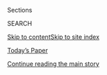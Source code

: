 <div id="app">

<div>

<div class="NYTAppHideMasthead css-1r6wvpq e1suatyy0">

<div class="section css-ui9rw0 e1suatyy2">

<div class="css-eph4ug er09x8g0">

<div class="css-6n7j50">

</div>

<span class="css-1dv1kvn">Sections</span>

<div class="css-10488qs">

<span class="css-1dv1kvn">SEARCH</span>

</div>

[Skip to content](#site-content)[Skip to site
index](#site-index)

</div>

<div class="css-10698na e1huz5gh0">

</div>

</div>

<div id="masthead-bar-one" class="section hasLinks css-15hmgas e1csuq9d3">

<div class="css-uqyvli e1csuq9d0">

</div>

<div class="css-1uqjmks e1csuq9d1">

</div>

<div class="css-9e9ivx">

[](https://myaccount.nytimes.com/auth/login?response_type=cookie&client_id=vi)

</div>

<div class="css-1bvtpon e1csuq9d2">

[Today’s Paper](https://www.nytimes.com/section/todayspaper)

</div>

</div>

</div>

</div>

<div data-aria-hidden="false">

<div id="site-content" data-role="main">

<div id="top-wrapper" class="css-15p45cc eaca97t0" type="top">

<div id="top-slug" class="css-19x0jxb eaca97t1" hidden="">

Advertisement

</div>

[Continue reading the main
story](#after-top)

<div class="ad top-wrapper" style="text-align:center;height:100%;display:block;min-height:90px">

<div id="top" class="place-ad" data-position="top" data-size-key="top">

</div>

</div>

<div id="after-top">

</div>

</div>

<div id="byline" class="section css-15h4p1b e9abtgs0">

<div class="css-1j21atc e1svk9qx1">

<div class="css-nfcc9b e1svk9qx3">

<div class="css-cnx41t">

![Portrait of Steve
Lohr](https://static01.nyt.com/images/2018/02/20/multimedia/author-steve-lohr/author-steve-lohr-thumbLarge.jpg)

</div>

<div class="css-vl9dhg e1svk9qx5">

<div class="css-1nrhkj6 e1svk9qx6">

# Steve Lohr

</div>

## <span></span>

Steve Lohr has covered technology, business and economics for The New
York Times for more than 20 years. In 2013, he was part of the team
awarded the Pulitzer Prize for Explanatory Reporting. He was a foreign
correspondent for a decade and served as an editor, and has written for
magazines including The New York Times Magazine, The Atlantic and
Washington Monthly.

<span class="css-dd5dyy">More**</span>

</div>

</div>

</div>

<div>

<div id="mid1-wrapper" class="css-1mn4oms eaca97t0" type="rank">

<div id="mid1-slug" class="css-1tag3rd eaca97t1">

Advertisement

</div>

[Continue reading the main
story](#after-mid1)

<div id="mid1" class="ad mid1-wrapper" style="text-align:center;height:100%;display:block">

</div>

<div id="after-mid1">

</div>

</div>

</div>

<div class="css-185go5a e1o5byef0">

<div class="css-15cbhtu">

  - [Latest](#stream-panel)
  - <span class="css-6n7j50">Search</span>
    <div class="control">
    <div class="label-container css-1dv1kvn">
    Search
    </div>
    <div class="css-wm4t3d">
    **<span id="clear-search-input" class="css-1dv1kvn">Clear this text
    input</span>
    </div>
    </div>
    <span class="css-1iovbfw"></span>

<div id="stream-panel" class="section css-8msx5b e1jz0cab1">

<div class="css-13mho3u">

1.  
    
    <div class="css-1cp3ece">
    
    <div class="css-1l4spti">
    
    [](/2020/08/01/technology/tiktok-sale-trump-ban.html)
    
    <div class="css-79elbk">
    
    ![](https://static01.nyt.com/images/2020/08/01/business/01tiktok/merlin_175185663_9e434ff0-7dd2-45cb-9722-b47752b5bd81-thumbWide.jpg?quality=75&auto=webp&disable=upscale)
    
    </div>
    
    ## ByteDance Said to Offer to Sell TikTok’s U.S. Operations
    
    The Trump administration has said the video app poses security
    concerns because of its Chinese ownership.
    
    <div class="css-1nqbnmb ea5icrr0">
    
    By <span class="css-1n7hynb">Raymond Zhong <span>and</span> Steve
    Lohr</span>
    
    </div>
    
    </div>
    
    <div class="css-1lc2l26 e1xfvim33">
    
    </div>
    
    </div>

2.  
    
    <div class="css-1cp3ece">
    
    <div class="css-1l4spti">
    
    [](/live/2020/07/29/technology/tech-ceos-hearing-testimony/todays-hearing-has-echoes-of-bill-gates-22-years-ago)
    
    <div class="css-79elbk">
    
    ![](https://static01.nyt.com/images/2020/08/03/business/03tech-hearing-gates/03tech-hearing-gates-thumbWide.jpg?quality=75&auto=webp&disable=upscale)
    
    </div>
    
    ## Today’s hearing has echoes of Bill Gates, 22 years ago.
    
    <div class="css-1nqbnmb ea5icrr0">
    
    By <span class="css-1n7hynb">Steve
    Lohr</span>
    
    </div>
    
    </div>
    
    <div class="css-1lc2l26 e1xfvim33">
    
    </div>
    
    </div>

3.  
    
    <div class="css-1cp3ece">
    
    <div class="css-1l4spti">
    
    [](/live/2020/07/22/business/stock-market-today-coronavirus/microsoft-earnings)
    
    <div class="css-79elbk">
    
    ![](https://static01.nyt.com/images/2020/07/22/business/22markets-brf-microsoft/merlin_154461804_6aa7ee21-05ee-47ef-911f-76b8f98a45d7-thumbWide.jpg?quality=75&auto=webp&disable=upscale)
    
    </div>
    
    ## Microsoft revenue rose 13 percent despite the pandemic.
    
    <div class="css-1nqbnmb ea5icrr0">
    
    By <span class="css-1n7hynb">Steve
    Lohr</span>
    
    </div>
    
    </div>
    
    <div class="css-1lc2l26 e1xfvim33">
    
    </div>
    
    </div>

4.  
    
    <div class="css-1cp3ece">
    
    <div class="css-1l4spti">
    
    [](/2020/07/22/technology/slack-microsoft-antitrust.html)
    
    <div class="css-79elbk">
    
    ![](https://static01.nyt.com/images/2020/07/22/business/22slack-1/22slack-1-thumbWide.jpg?quality=75&auto=webp&disable=upscale)
    
    </div>
    
    ## Slack Accuses Microsoft of Illegally Crushing Competition
    
    The complaint, filed in Europe, threatens Microsoft’s recent ability
    to avoid regulatory scrutiny.
    
    <div class="css-1nqbnmb ea5icrr0">
    
    By <span class="css-1n7hynb">Steve
    Lohr</span>
    
    </div>
    
    </div>
    
    <div class="css-1lc2l26 e1xfvim33">
    
    </div>
    
    </div>

5.  
    
    <div class="css-1cp3ece">
    
    <div class="css-1l4spti">
    
    [](/2020/07/13/business/as-jobs-move-online-retraining-workers-becomes-a-priority.html)
    
    <div class="css-79elbk">
    
    ![](https://static01.nyt.com/images/2020/07/09/business/00virus-retrain2/merlin_168350511_976d2b20-1e23-4fae-b79f-8a5652e23fea-thumbWide.jpg?quality=75&auto=webp&disable=upscale)
    
    </div>
    
    ## As jobs move online, retraining workers becomes a priority.
    
    <div class="css-1nqbnmb ea5icrr0">
    
    By <span class="css-1n7hynb">Steve
    Lohr</span>
    
    </div>
    
    </div>
    
    <div class="css-1lc2l26 e1xfvim33">
    
    </div>
    
    </div>

6.  
    
    <div class="css-1cp3ece">
    
    <div class="css-1l4spti">
    
    [](/2020/07/13/business/coronavirus-retraining-workers.html)
    
    <div class="css-79elbk">
    
    ![](https://static01.nyt.com/images/2020/07/09/business/00virus-retrain1/00virus-retrain1-thumbWide-v2.jpg?quality=75&auto=webp&disable=upscale)
    
    </div>
    
    ## The Pandemic Has Accelerated Demands for a More Skilled Work Force
    
    Even groups that regularly disagree on labor issues said there
    should be significant public investment in programs that can upgrade
    the skills of American workers.
    
    <div class="css-1nqbnmb ea5icrr0">
    
    By <span class="css-1n7hynb">Steve
    Lohr</span>
    
    </div>
    
    </div>
    
    <div class="css-1lc2l26 e1xfvim33">
    
    </div>
    
    </div>

7.  
    
    <div class="css-1cp3ece">
    
    <div class="css-1l4spti">
    
    [](/2020/06/30/technology/national-cloud-computing-project.html)
    
    <div class="css-79elbk">
    
    ![](https://static01.nyt.com/images/2020/06/30/business/30cloud/30cloud-thumbWide.jpg?quality=75&auto=webp&disable=upscale)
    
    </div>
    
    ## Universities and Tech Giants Back National Cloud Computing Project
    
    A proposal to give scientists access to huge data sets and powerful
    computers.
    
    <div class="css-1nqbnmb ea5icrr0">
    
    By <span class="css-1n7hynb">Steve
    Lohr</span>
    
    </div>
    
    </div>
    
    <div class="css-1lc2l26 e1xfvim33">
    
    </div>
    
    </div>

8.  
    
    <div class="css-1cp3ece">
    
    <div class="css-1l4spti">
    
    [](/2020/06/07/technology/virtual-skills-inequality-gap-virus.html)
    
    <div class="css-79elbk">
    
    ![](https://static01.nyt.com/images/2020/06/08/business/00JPvirus-skills1-print/00virus-skills1-thumbWide.jpg?quality=75&auto=webp&disable=upscale)
    
    </div>
    
    ## Gaining Skills Virtually to Close the Inequality Gap
    
    Successful job-training programs for low-income young people have
    long been held in person. Can a virtual ladder still be a path to
    the middle class?
    
    <div class="css-1nqbnmb ea5icrr0">
    
    By <span class="css-1n7hynb">Steve
    Lohr</span>
    
    </div>
    
    </div>
    
    <div class="css-1lc2l26 e1xfvim33">
    
    </div>
    
    </div>

9.  
    
    <div class="css-1cp3ece">
    
    <div class="css-1l4spti">
    
    [](/2020/05/31/business/target-closing-or-cutting-hours-George-Floyd.html)
    
    <div class="css-79elbk">
    
    ![](https://static01.nyt.com/images/2020/05/31/business/31target/merlin_173026311_c79477e5-657b-4a8a-a88c-30e30132607a-thumbWide.jpg?quality=75&auto=webp&disable=upscale)
    
    </div>
    
    ## Target Temporarily Closing or Shortening Hours at 200 Stores
    
    The company said it acted to ensure employees’ safety. A store in
    Minneapolis, where Target is based, was badly damaged and looted
    last week.
    
    <div class="css-1nqbnmb ea5icrr0">
    
    By <span class="css-1n7hynb">Steve
    Lohr</span>
    
    </div>
    
    </div>
    
    <div class="css-1lc2l26 e1xfvim33">
    
    </div>
    
    </div>

10. 
    
    <div class="css-1cp3ece">
    
    <div class="css-1l4spti">
    
    [](/2020/05/26/technology/moocs-online-learning.html)
    
    <div class="css-79elbk">
    
    ![](https://static01.nyt.com/images/2020/05/20/business/VIRUS-MOOCS1/merlin_172473702_79fc669f-247a-4260-b67c-a1e4fac274ee-thumbWide.jpg?quality=75&auto=webp&disable=upscale)
    
    </div>
    
    ## Remember the MOOCs? After Near-Death, They’re Booming
    
    The pioneering online learning networks offer hard-earned lessons
    for what works and what doesn’t with online education.
    
    <div class="css-1nqbnmb ea5icrr0">
    
    By <span class="css-1n7hynb">Steve Lohr</span>
    
    </div>
    
    </div>
    
    <div class="css-1lc2l26 e1xfvim33">
    
    </div>
    
    </div>

<div class="css-13mho3u">

<div class="css-1t62hi8">

<div class="css-1stvaey">

Show
More

<div>

<div style="border:0;clip:rect(0 0 0 0);height:1px;margin:-1px;overflow:hidden;white-space:nowrap;padding:0;width:1px;position:absolute" data-role="log" data-aria-live="assertive">

</div>

<div style="border:0;clip:rect(0 0 0 0);height:1px;margin:-1px;overflow:hidden;white-space:nowrap;padding:0;width:1px;position:absolute" data-role="log" data-aria-live="assertive">

</div>

<div style="border:0;clip:rect(0 0 0 0);height:1px;margin:-1px;overflow:hidden;white-space:nowrap;padding:0;width:1px;position:absolute" data-role="log" data-aria-live="polite">

</div>

<div style="border:0;clip:rect(0 0 0 0);height:1px;margin:-1px;overflow:hidden;white-space:nowrap;padding:0;width:1px;position:absolute" data-role="log" data-aria-live="polite">

</div>

</div>

</div>

</div>

</div>

</div>

<div class="css-g6hk37 supplemental">

<div id="mid2-wrapper" class="css-10wkyv7 eaca97t0" type="lede">

<div id="mid2-slug" class="css-1tag3rd eaca97t1">

Advertisement

</div>

[Continue reading the main
story](#after-mid2)

<div id="mid2" class="ad mid2-wrapper" style="text-align:center;height:100%;display:block;min-height:250px">

</div>

<div id="after-mid2">

</div>

</div>

## Follow Elsewhere

<div class="module-body">

  - [**<span data-aria-hidden="true">SteveLohr</span><span class="css-1dv1kvn">twitter
    page for SteveLohr</span>](https://twitter.com/SteveLohr)

</div>

## Feedback? Questions?

<div class="css-hftqp3">

Include your name, the article headline, and your message.

</div>

Email Author

</div>

</div>

</div>

</div>

</div>

</div>

## Site Index

<div>

</div>

## Site Information Navigation

  - [© <span>2020</span> <span>The New York Times
    Company</span>](https://help.nytimes.com/hc/en-us/articles/115014792127-Copyright-notice)

<!-- end list -->

  - [NYTCo](https://www.nytco.com/)
  - [Contact
    Us](https://help.nytimes.com/hc/en-us/articles/115015385887-Contact-Us)
  - [Work with us](https://www.nytco.com/careers/)
  - [Advertise](https://nytmediakit.com/)
  - [T Brand Studio](http://www.tbrandstudio.com/)
  - [Your Ad
    Choices](https://www.nytimes.com/privacy/cookie-policy#how-do-i-manage-trackers)
  - [Privacy](https://www.nytimes.com/privacy)
  - [Terms of
    Service](https://help.nytimes.com/hc/en-us/articles/115014893428-Terms-of-service)
  - [Terms of
    Sale](https://help.nytimes.com/hc/en-us/articles/115014893968-Terms-of-sale)
  - [Site
    Map](https://spiderbites.nytimes.com)
  - [Help](https://help.nytimes.com/hc/en-us)
  - [Subscriptions](https://www.nytimes.com/subscription?campaignId=37WXW)

</div>

</div>
